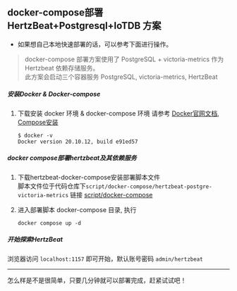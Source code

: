 ##  docker-compose部署 HertzBeat+Postgresql+IoTDB 方案   

- 如果想自己本地快速部署的话，可以参考下面进行操作。

> docker-compose 部署方案使用了 PostgreSQL + victoria-metrics 作为 Hertzbeat 依赖存储服务。   
> 此方案会启动三个容器服务 PostgreSQL, victoria-metrics, HertzBeat   

##### 安装Docker & Docker-compose

1. 下载安装 docker 环境 & docker-compose 环境
   请参考 [Docker官网文档](https://docs.docker.com/get-docker/), [Compose安装](https://docs.docker.com/compose/install/)       
   ```
   $ docker -v
   Docker version 20.10.12, build e91ed57
   ```

##### docker compose部署hertzbeat及其依赖服务     

1. 下载hertzbeat-docker-compose安装部署脚本文件  
   脚本文件位于代码仓库下`script/docker-compose/hertzbeat-postgre-victoria-metrics` 链接 [script/docker-compose](https://github.com/apache/hertzbeat/tree/master/script/docker-compose/hertzbeat-postgresql-victoria-metrics)   


2. 进入部署脚本 docker-compose 目录, 执行  

   `docker compose up -d`


##### 开始探索HertzBeat   

浏览器访问 `localhost:1157` 即可开始，默认账号密码 `admin/hertzbeat`  

---   

怎么样是不是很简单，只要几分钟就可以部署完成，赶紧试试吧！
